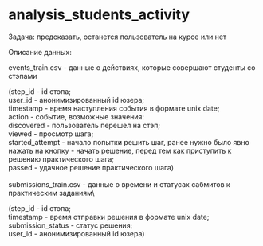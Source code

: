 # analysis_students_activity
Задача: предсказать, останется пользователь на курсе или нет 

Описание данных:

events_train.csv - данные о действиях, которые совершают студенты со стэпами

(step_id - id стэпа;\
user_id - анонимизированный id юзера;\
timestamp - время наступления события в формате unix date;\
action - событие, возможные значения: \
discovered - пользователь перешел на стэп;\
viewed - просмотр шага;\
started_attempt - начало попытки решить шаг, ранее нужно было явно нажать на кнопку - начать решение, перед тем как приступить к решению практического шага;\
passed - удачное решение практического шага)\
\
submissions_train.csv - данные о времени и статусах сабмитов к практическим заданиям\

(step_id - id стэпа;\
timestamp - время отправки решения в формате unix date;\
submission_status - статус решения;\
user_id - анонимизированный id юзера)

